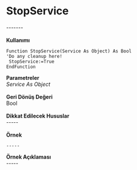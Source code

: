 # StopService

\-------\
\
**Kullanımı**

```
Function StopService(Service As Object) As Bool
'Do any cleanup here!
 StopService:=True
EndFunction
```

**Parametreler**\
_Service As Object_\
\
**Geri Dönüş Değeri**\
Bool\
\
**Dikkat Edilecek Hususlar**\
\-----\
\
**Örnek**

```
-----
```

**Örnek Açıklaması**\
\-----
